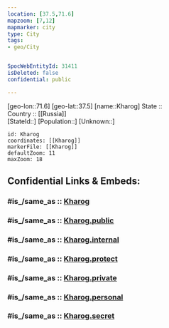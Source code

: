```yaml
---
location: [37.5,71.6] 
mapzoom: [7,12] 
mapmarker: city 
type: City
tags:
- geo/City


SpocWebEntityId: 31411
isDeleted: false
confidential: public

---
```

[geo-lon::71.6] 
[geo-lat::37.5] 
[name::Kharog] 
State ::  
Country :: [[Russia]]  
[StateId::] 
[Population::] 
[Unknown::] 


```leaflet
id: Kharog
coordinates: [[Kharog]] 
markerFile: [[Kharog]] 
defaultZoom: 11 
maxZoom: 18
```


## Confidential Links & Embeds: 

### #is_/same_as :: [Kharog](/_Standards/Earth/Continent/Asia/Asia~Central/Tajikistan/Counties/Gorno-Badakhshan/City/Kharog.md) 

### #is_/same_as :: [Kharog.public](/_public/Earth/Continent/Asia/Asia~Central/Tajikistan/Counties/Gorno-Badakhshan/City/Kharog.public.md) 

### #is_/same_as :: [Kharog.internal](/_internal/Earth/Continent/Asia/Asia~Central/Tajikistan/Counties/Gorno-Badakhshan/City/Kharog.internal.md) 

### #is_/same_as :: [Kharog.protect](/_protect/Earth/Continent/Asia/Asia~Central/Tajikistan/Counties/Gorno-Badakhshan/City/Kharog.protect.md) 

### #is_/same_as :: [Kharog.private](/_private/Earth/Continent/Asia/Asia~Central/Tajikistan/Counties/Gorno-Badakhshan/City/Kharog.private.md) 

### #is_/same_as :: [Kharog.personal](/_personal/Earth/Continent/Asia/Asia~Central/Tajikistan/Counties/Gorno-Badakhshan/City/Kharog.personal.md) 

### #is_/same_as :: [Kharog.secret](/_secret/Earth/Continent/Asia/Asia~Central/Tajikistan/Counties/Gorno-Badakhshan/City/Kharog.secret.md)

